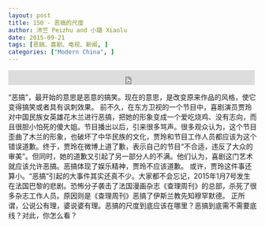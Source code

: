 ```yaml
---
layout: post
title: 150 - 恶搞的尺度
author: 沛竺 Peizhu and 小璐 Xiaolu
date: 2015-09-21
tags: [恶搞、喜剧、电视、新闻, ]
categories: ["Modern China", ]
---
```


<iframe src="https://archive.org/embed/slowchinese_201909/Slow_Chinese_150.mp3" width="500" height="30" frameborder="0" webkitallowfullscreen="true" mozallowfullscreen="true" allowfullscreen></iframe>

“恶搞”，最开始的意思是恶意的搞笑。现在的意思，是改变原来作品的风格，使它变得搞笑或者具有讽刺效果。
前不久，在东方卫视的一个节目中，喜剧演员贾玲对中国民族女英雄花木兰进行恶搞，把她的形象变成一个爱吃烧鸡、没有志向，而且很胆小怕死的傻大姐。节目播出以后，引来很多骂声。很多观众认为，这个节目歪曲了木兰的形象，也破坏了中华民族的文化，贾玲和节目工作人员都应该为这个错误道歉。终于，贾玲在微博上道了歉，表示自己的节目“不合适，违反了大众的审美”。但同时，她的道歉又引起了另一部分人的不满。他们认为，喜剧这门艺术就应该允许恶搞。恶搞体现了娱乐精神，贾玲不应该道歉。
或许，贾玲这件事还算小。“恶搞”引起的大事件其实还真不少。大家都不会忘记，2015年1月7号发生在法国巴黎的悲剧。恐怖分子袭击了法国漫画杂志《查理周刊》的总部，杀死了很多杂志工作人员。原因则是《查理周刊》恶搞了伊斯兰教先知穆罕默德。
正所谓，公说公有理，婆说婆有理。恶搞的尺度到底应该在哪里？恶搞到底需不需要底线？对此，你怎么看？
